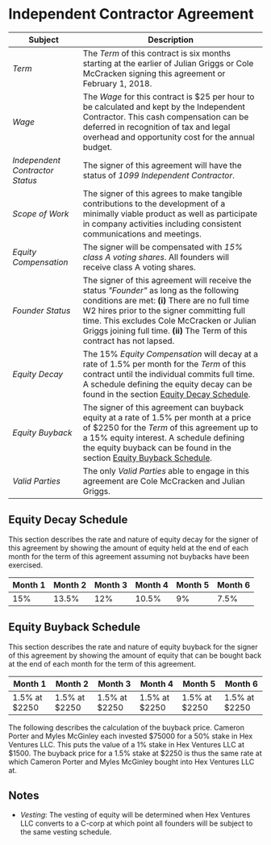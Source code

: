# Independent Contractor Agreement

| Subject | Description |
|---------|-------------|
| *Term*   | The *Term* of this contract is six months starting at the earlier of Julian Griggs or Cole McCracken signing this agreement or February 1, 2018. |
| *Wage* | The *Wage* for this contract is $25 per hour to be calculated and kept by the Independent Contractor. This cash compensation can be deferred in recognition of tax and legal overhead and opportunity cost for the annual budget. |
| *Independent Contractor Status* | The signer of this agreement will have the status of *1099 Independent Contractor*. |
| *Scope of Work* |  The signer of this agrees to make tangible contributions to the development of a minimally viable product as well as participate in company activities including consistent communications and meetings. |
| *Equity Compensation* | The signer will be compensated with *15% class A voting shares*. All founders will receive class A voting shares. |
| *Founder Status* | The signer of this agreement will receive the status *"Founder"* as long as the following conditions are met: **(i)** There are no full time W2 hires prior to the signer committing full time. This excludes Cole McCracken or Julian Griggs joining full time. **(ii)** The Term of this contract has not lapsed. |
| *Equity Decay* | The 15% *Equity Compensation* will decay at a rate of 1.5% per month for the *Term* of this contract until the individual commits full time. A schedule defining the equity decay can be found in the section [Equity Decay Schedule](#equity-decay-schedule). |
| *Equity Buyback* | The signer of this agreement can buyback equity at a rate of 1.5% per month at a price of $2250 for the *Term* of this agreement up to a 15% equity interest. A schedule defining the equity buyback can be found in the section [Equity Buyback Schedule](#equity-buyback-schedule). |
| *Valid Parties* | The only *Valid Parties* able to engage in this agreement are Cole McCracken and Julian Griggs. |

## Equity Decay Schedule

This section describes the rate and nature of equity decay for the signer of this agreement by showing the amount of equity held at the end of each month for the term of this agreement assuming not buybacks have been exercised.

| Month 1 | Month 2 | Month 3 | Month 4 | Month 5 | Month 6 |
|---------|---------|---------|---------|---------|---------|
|   15%   |   13.5% |   12%   |   10.5% |    9%   |   7.5%  |

## Equity Buyback Schedule

This section describes the rate and nature of equity buyback for the signer of this agreement by showing the amount of equity that can be bought back at the end of each month for the term of this agreement.

| Month 1 | Month 2 | Month 3 | Month 4 | Month 5 | Month 6 |
|---------|---------|---------|---------|---------|---------|
| 1.5% at $2250 | 1.5% at $2250 | 1.5% at $2250 | 1.5% at $2250 | 1.5% at $2250 | 1.5% at $2250 |

The following describes the calculation of the buyback price. Cameron Porter and Myles McGinley each invested $75000 for a 50% stake in Hex Ventures LLC. This puts the value of a 1% stake in Hex Ventures LLC at $1500. The buyback price for a 1.5% stake at $2250 is thus the same rate at which Cameron Porter and Myles McGinley bought into Hex Ventures LLC at.

## Notes

* *Vesting*: The vesting of equity will be determined when Hex Ventures LLC converts to a C-corp at which point all founders will be subject to the same vesting schedule.
